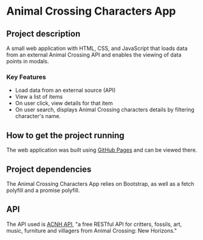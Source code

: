 # Animal Crossing Characters App

## Project description
A small web application with HTML, CSS, and JavaScript that loads data from an external Animal Crossing API and enables the viewing of data points in modals. 

### Key Features
* Load data from an external source (API)
* View a list of items
* On user click, view details for that item
* On user search, displays Animal Crossing characters details by filtering character's name. 

## How to get the project running
The web application was built using [GitHub Pages](https://kayleebowers.github.io/animal-crossing-characters-app/) and can be viewed there.  

## Project dependencies
The Animal Crossing Characters App relies on Bootstrap, as well as a fetch polyfill and a promise polyfill. 

## API
The API used is [ACNH API](https://acnhapi.com/), "a free RESTful API for critters, fossils, art, music, furniture and villagers from Animal Crossing: New Horizons."
